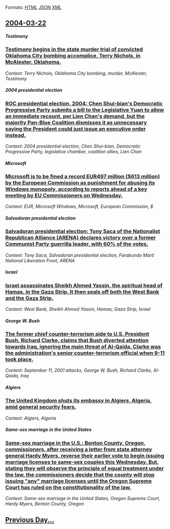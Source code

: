 
Formats: [HTML](2004/03/22/index.html)  [JSON](2004/03/22/index.json)  [XML](2004/03/22/index.xml)  

## [2004-03-22](/news/2004/03/22/index.md)

##### Testimony
### [ Testimony begins in the state murder trial of convicted Oklahoma City bombing accomplice, Terry Nichols, in McAlester, Oklahoma. ](/news/2004/03/22/testimony-begins-in-the-state-murder-trial-of-convicted-oklahoma-city-bombing-accomplice-terry-nichols-in-mcalester-oklahoma.md)
_Context: Terry Nichols, Oklahoma City bombing, murder, McAlester, Testimony_

##### 2004 presidential election
### [ ROC presidential election, 2004: Chen Shui-bian's Democratic Progressive Party submits a bill to the Legislative Yuan to allow an immediate recount, per Lien Chan's demand, but the majority Pan-Blue Coalition dismisses it as unnecessary saying the President could just issue an executive order instead. ](/news/2004/03/22/roc-presidential-election-2004-chen-shui-bian-s-democratic-progressive-party-submits-a-bill-to-the-legislative-yuan-to-allow-an-immediate.md)
_Context: 2004 presidential election, Chen Shui-bian, Democratic Progressive Party, legislative chamber, coalition allies, Lien Chan_

##### Microsoft
### [ Microsoft is to be fined a record EUR497 million ($613 million) by the European Commission as punishment for abusing its Windows monopoly, according to reports ahead of a key meeting by EU Commissioners on Wednesday. ](/news/2004/03/22/microsoft-is-to-be-fined-a-record-a-497-million-613-million-by-the-european-commission-as-punishment-for-abusing-its-windows-monopoly.md)
_Context: EUR, Microsoft Windows, Microsoft, European Commission, $_

##### Salvadoran presidential election
### [ Salvadoran presidential election: Tony Saca of the Nationalist Republican Alliance (ARENA) declares victory over a former Communist Party guerrilla leader, with 60% of the votes. ](/news/2004/03/22/salvadoran-presidential-election-tony-saca-of-the-nationalist-republican-alliance-arena-declares-victory-over-a-former-communist-party-g.md)
_Context: Tony Saca, Salvadoran presidential election, Farabundo Marti National Liberation Front, ARENA_

##### Israel
### [ Israel assassinates Sheikh Ahmed Yassin, the spiritual head of Hamas, in the Gaza Strip. It then seals off both the West Bank and the Gaza Strip. ](/news/2004/03/22/israel-assassinates-sheikh-ahmed-yassin-the-spiritual-head-of-hamas-in-the-gaza-strip-it-then-seals-off-both-the-west-bank-and-the-gaza.md)
_Context: West Bank, Sheikh Ahmed Yassin, Hamas, Gaza Strip, Israel_

##### George W. Bush
### [ The former chief counter-terrorism aide to U.S. President Bush, Richard Clarke, claims that Bush diverted attention towards Iraq, ignoring the main threat of Al-Qaida. Clarke was the administration's senior counter-terrorism official when 9-11 took place. ](/news/2004/03/22/the-former-chief-counter-terrorism-aide-to-u-s-president-bush-richard-clarke-claims-that-bush-diverted-attention-towards-iraq-ignoring.md)
_Context: September 11, 2001 attacks, George W. Bush, Richard Clarke, Al-Qaida, Iraq_

##### Algiers
### [ The United Kingdom shuts its embassy in Algiers, Algeria, amid general security fears. ](/news/2004/03/22/the-united-kingdom-shuts-its-embassy-in-algiers-algeria-amid-general-security-fears.md)
_Context: Algiers, Algeria_

##### Same-sex marriage in the United States
### [ Same-sex marriage in the U.S.: Benton County, Oregon, commissioners, after receiving a letter from state attorney general Hardy Myers, reverse their earlier vote to begin issuing marriage licenses to same-sex couples this Wednesday. But, stating they will observe the principle of equal treatment under the law, the commissioners decide that the county will stop issuing "any" marriage licenses until the Oregon Supreme Court has ruled on the constitutionality of the law. ](/news/2004/03/22/same-sex-marriage-in-the-u-s-benton-county-oregon-commissioners-after-receiving-a-letter-from-state-attorney-general-hardy-myers-reve.md)
_Context: Same-sex marriage in the United States, Oregon Supreme Court, Hardy Myers, Benton County, Oregon_

## [Previous Day...](/news/2004/03/21/index.md)

